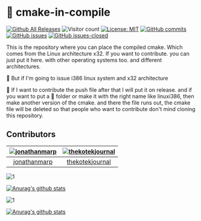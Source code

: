 # :minidisc: cmake-in-compile

[![Github All Releases](https://img.shields.io/github/downloads/jonathanmarp/cmake-in-compile/total.svg)]()
![Visitor count](https://shields-io-visitor-counter.herokuapp.com/badge?page=jonathanmarp.cmake-in-compile)
[![License: MIT](https://img.shields.io/badge/License-MIT-yellow.svg)](https://opensource.org/licenses/MIT)
[![GitHub commits](https://img.shields.io/github/commits-since/Naereen/StrapDown.js/v1.0.0.svg)](https://github.com/jonathanmarp/cmake-in-compile)
[![GitHub issues](https://img.shields.io/github/issues/jonathanmarp/cmake-in-compile/StrapDown.js.svg)](https://GitHub.com/jonathanmarp/cmake-in-compile/issues/)
[![GitHub issues-closed](https://img.shields.io/github/issues-closed/jonathanmarp/cmake-in-compile/StrapDown.js.svg)](https://GitHub.com/jonathanmarp/cmake-in-compile/issues?q=is%3Aissue+is%3Aclosed)

This is the repository where you can place the compiled cmake. Which comes from the Linux architecture x32.
If you want to contribute. you can just put it here. with other operating systems too. and different architectures.

:pushpin: But if I'm going to issue i386 linux system and x32 architecture

:triangular_ruler: If I want to contribute the push file after that I will put it on release. and if you want to put a :file_folder: folder or make it with the right name like linuxi386, then make another version of the cmake. and there the file runs out, the cmake file will be deleted so that people who want to contribute don't mind cloning this repository.

## Contributors

[<img alt="jonathanmarp" src="https://avatars.githubusercontent.com/u/60574415?v=4&s=50">](https://github.com/jonathanmarp) |[<img alt="thekotekjournal" src="https://avatars.githubusercontent.com/u/63573571?v=4&s=50">](https://github.com/thekotekjournal) |
:---:|:---:|
[jonathanmarp](https://github.com/jonathanmarp)|[thekotekjournal](https://github.com/thekotekjournal)|

![1](https://github-readme-stats.vercel.app/api/top-langs/?username=jonathanmarp&theme=blue-green)

[![Anurag's github stats](https://github-readme-stats.vercel.app/api?username=jonathanmarp&theme=blue-green)](https://github.com/jonathanmarp/cmake-in-compile)

![1](https://github-readme-stats.vercel.app/api/top-langs/?username=thekotekjournal&theme=blue-green)

[![Anurag's github stats](https://github-readme-stats.vercel.app/api?username=thekotekjournal&theme=blue-green)](https://github.com/jonathanmarp/cmake-in-compile)

